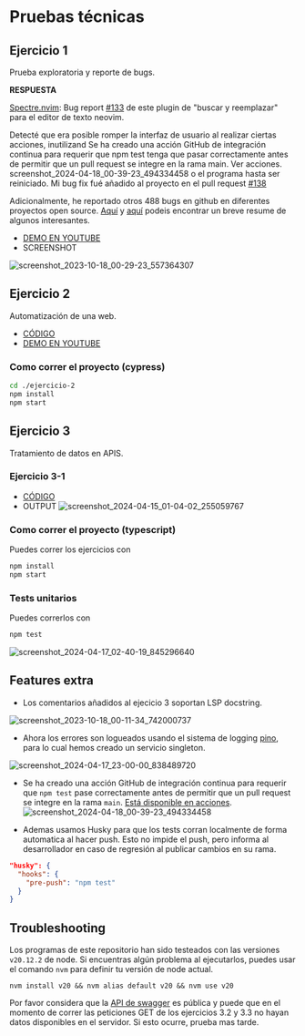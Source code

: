 # Pruebas técnicas

## Ejercicio 1
Prueba exploratoria y reporte de bugs.

**RESPUESTA**

[Spectre.nvim](https://github.com/nvim-pack/nvim-spectre): Bug report [#133](https://github.com/nvim-pack/nvim-spectre/issues/133) de este plugin de "buscar y reemplazar" para el editor de texto neovim. 

Detecté que era posible romper la interfaz de usuario al realizar ciertas acciones, inutilizand
    Se ha creado una acción GitHub de integración continua para requerir que npm test tenga que pasar correctamente antes de permitir que un pull request se integre en la rama main. Ver acciones. screenshot_2024-04-18_00-39-23_494334458
o el programa hasta ser reiniciado. Mi bug fix fué añadido al proyecto en el pull request [#138](https://github.com/nvim-pack/nvim-spectre/pull/138)

Adicionalmente, he reportado otros 488 bugs en github en diferentes proyectos open source. [Aquí](https://github.com/Zeioth/zeioth-meta) y [aquí](https://github.com/Zeioth) podeis encontrar un breve resume de algunos interesantes.

* [DEMO EN YOUTUBE](https://www.youtube.com/watch?v=od9faf7FtOI)
* SCREENSHOT

![screenshot_2023-10-18_00-29-23_557364307](https://github.com/Zeioth/pruebas-tecnicas/assets/3357792/707530bb-f517-4667-a01d-b91b386fbec2)

## Ejercicio 2
Automatización de una web.

* [CÓDIGO](https://github.com/Zeioth/pruebas-tecnicas/blob/main/ejercicio-2/cypress/e2e/get-first-automation-date-from-wikipedia.spec.ts)
* [DEMO EN YOUTUBE](https://www.youtube.com/watch?v=TBSHSvQwmmI)

### Como correr el proyecto (cypress)

```sh
cd ./ejercicio-2
npm install
npm start
```

## Ejercicio 3
Tratamiento de datos en APIS.

### Ejercicio 3-1
* [CÓDIGO](https://github.com/Zeioth/pruebas-tecnicas/blob/main/ejercicio-3/src/index.ts)
* OUTPUT
![screenshot_2024-04-15_01-04-02_255059767](https://github.com/Zeioth/pruebas-tecnicas/assets/3357792/307d5af7-1aa0-45cf-ade6-bd21bb42b1a0)


### Como correr el proyecto  (typescript)
Puedes correr los ejercicios con

```sh
npm install
npm start
```

### Tests unitarios
Puedes correrlos con

```sh
npm test
```
![screenshot_2024-04-17_02-40-19_845296640](https://github.com/Zeioth/pruebas-tecnicas/assets/3357792/bb9ec063-7e54-4c30-ab2a-28bc8083f227)

## Features extra
* Los comentarios añadidos al ejecicio 3 soportan LSP docstring.

![screenshot_2023-10-18_00-11-34_742000737](https://github.com/Zeioth/pruebas-tecnicas/assets/3357792/07fe4dcf-bda1-4925-a3ea-58c55a228743)

* Ahora los errores son logueados usando el sistema de logging [pino](https://github.com/pinojs/pino), para lo cual hemos creado un servicio singleton.

![screenshot_2024-04-17_23-00-00_838489720](https://github.com/Zeioth/pruebas-tecnicas/assets/3357792/fdddc816-b43f-4e9c-9962-e962f91f6223)

* Se ha creado una acción GitHub de integración continua para requerir que `npm test` pase correctamente antes de permitir que un pull request se integre en la rama `main`. [Está disponible en acciones](https://github.com/Zeioth/pruebas-tecnicas/actions).
![screenshot_2024-04-18_00-39-23_494334458](https://github.com/Zeioth/pruebas-tecnicas/assets/3357792/8dadfd4e-1492-4518-9074-677868c325fd)

* Ademas usamos Husky para que los tests corran localmente de forma automatica al hacer push. Esto no impide el push, pero informa al desarrollador en caso de regresión al publicar cambios en su rama.
```json
"husky": {
  "hooks": {
    "pre-push": "npm test"
  }
}
```


## Troubleshooting
Los programas de este repositorio han sido testeados con las versiones `v20.12.2` de node.
Si encuentras algún problema al ejecutarlos, puedes usar el comando `nvm` para
definir tu versión de node actual.

```
nvm install v20 && nvm alias default v20 && nvm use v20
```
Por favor considera que la [API de swagger](https://petstore.swagger.io/) es pública y puede que en el momento de correr las peticiones GET de los ejercicios 3.2 y 3.3 no hayan datos disponibles en el servidor. Si esto ocurre, prueba mas tarde.
